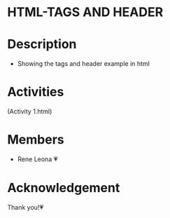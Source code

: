 # HTML-TAGS AND HEADER

# Description
   * Showing the tags and header example in html

# Activities
(Activity 1.html)


# Members
 * Rene Leona 💗

# Acknowledgement 
 Thank you!💗

